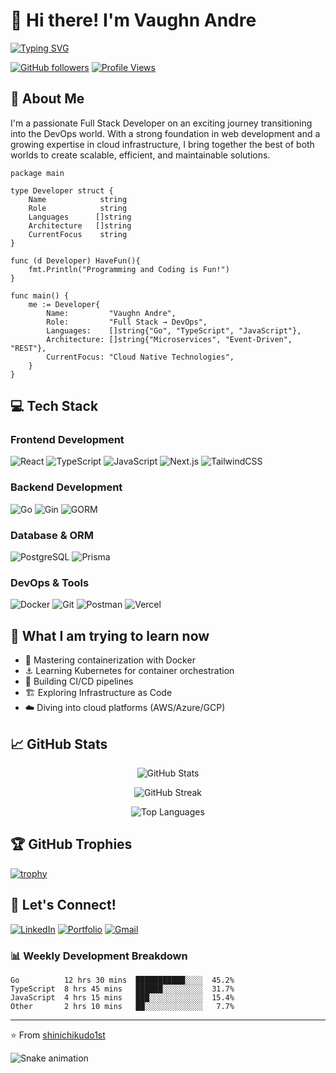 # 👋 Hi there! I'm Vaughn Andre

[![Typing SVG](https://readme-typing-svg.herokuapp.com?font=Fira+Code&pause=1000&width=435&lines=Full+Stack+Developer;DevOps+Enthusiast;Always+learning+new+things)](https://git.io/typing-svg)

[![GitHub followers](https://img.shields.io/github/followers/shinichikudo1st?label=Follow&style=social)](https://github.com/shinichikudo1st)
[![Profile Views](https://komarev.com/ghpvc/?username=shinichikudo1st&color=blue)](https://github.com/shinichikudo1st)

## 🚀 About Me
I'm a passionate Full Stack Developer on an exciting journey transitioning into the DevOps world. With a strong foundation in web development and a growing expertise in cloud infrastructure, I bring together the best of both worlds to create scalable, efficient, and maintainable solutions.

```golang
package main

type Developer struct {
    Name            string
    Role            string
    Languages      []string
    Architecture   []string
    CurrentFocus    string
}

func (d Developer) HaveFun(){
    fmt.Println("Programming and Coding is Fun!")
}

func main() {
    me := Developer{
        Name:         "Vaughn Andre",
        Role:         "Full Stack → DevOps",
        Languages:    []string{"Go", "TypeScript", "JavaScript"},
        Architecture: []string{"Microservices", "Event-Driven", "REST"},
        CurrentFocus: "Cloud Native Technologies",
    }
}
```

## 💻 Tech Stack

### Frontend Development
![React](https://img.shields.io/badge/React-20232A?style=for-the-badge&logo=react&logoColor=61DAFB)
![TypeScript](https://img.shields.io/badge/TypeScript-007ACC?style=for-the-badge&logo=typescript&logoColor=white)
![JavaScript](https://img.shields.io/badge/JavaScript-F7DF1E?style=for-the-badge&logo=javascript&logoColor=black)
![Next.js](https://img.shields.io/badge/Next.js-000000?style=for-the-badge&logo=next.js&logoColor=white)
![TailwindCSS](https://img.shields.io/badge/Tailwind_CSS-38B2AC?style=for-the-badge&logo=tailwind-css&logoColor=white)

### Backend Development
![Go](https://img.shields.io/badge/Go-00ADD8?style=for-the-badge&logo=go&logoColor=white)
![Gin](https://img.shields.io/badge/Gin-00ADD8?style=for-the-badge&logo=go&logoColor=white)
![GORM](https://img.shields.io/badge/GORM-00ADD8?style=for-the-badge&logo=go&logoColor=white)

### Database & ORM
![PostgreSQL](https://img.shields.io/badge/PostgreSQL-316192?style=for-the-badge&logo=postgresql&logoColor=white)
![Prisma](https://img.shields.io/badge/Prisma-2D3748?style=for-the-badge&logo=prisma&logoColor=white)

### DevOps & Tools
![Docker](https://img.shields.io/badge/Docker-2496ED?style=for-the-badge&logo=docker&logoColor=white)
![Git](https://img.shields.io/badge/Git-F05032?style=for-the-badge&logo=git&logoColor=white)
![Postman](https://img.shields.io/badge/Postman-FF6C37?style=for-the-badge&logo=postman&logoColor=white)
![Vercel](https://img.shields.io/badge/Vercel-000000?style=for-the-badge&logo=vercel&logoColor=white)

## 🌱 What I am trying to learn now
- 🐳 Mastering containerization with Docker
- ⚓ Learning Kubernetes for container orchestration
- 🔄 Building CI/CD pipelines
- 🏗️ Exploring Infrastructure as Code
- ☁️ Diving into cloud platforms (AWS/Azure/GCP)

## 📈 GitHub Stats

<p align="center">
  <img src="https://github-readme-stats.vercel.app/api?username=shinichikudo1st&show_icons=true&theme=radical" alt="GitHub Stats" />
</p>

<p align="center">
  <img src="https://github-readme-streak-stats.herokuapp.com/?user=shinichikudo1st&theme=radical" alt="GitHub Streak" />
</p>

<p align="center">
  <img src="https://github-readme-stats.vercel.app/api/top-langs/?username=shinichikudo1st&layout=compact&theme=radical" alt="Top Languages" />
</p>

## 🏆 GitHub Trophies
[![trophy](https://github-profile-trophy.vercel.app/?username=shinichikudo1st&theme=radical&row=1)](https://github.com/shinichikudo1st)

## 🤝 Let's Connect!
[![LinkedIn](https://img.shields.io/badge/LinkedIn-0077B5?style=for-the-badge&logo=linkedin&logoColor=white)](https://www.linkedin.com/in/vaughnandrecamangyan)
[![Portfolio](https://img.shields.io/badge/Portfolio-000000?style=for-the-badge&logo=About.me&logoColor=white)](Your-Portfolio-URL)
[![Gmail](https://img.shields.io/badge/Gmail-D14836?style=for-the-badge&logo=gmail&logoColor=white)](mailto:vaughnandre.pablo@gmail.com)

### 📊 Weekly Development Breakdown
```text
Go          12 hrs 30 mins  ███████████░░░░  45.2%
TypeScript  8 hrs 45 mins   ██████░░░░░░░░░  31.7%
JavaScript  4 hrs 15 mins   ███░░░░░░░░░░░░  15.4%
Other       2 hrs 10 mins   ██░░░░░░░░░░░░░   7.7%
```

---
⭐️ From [shinichikudo1st](https://github.com/shinichikudo1st)

<img src="https://github.com/shinichikudo1st/shinichikudo1st/blob/output/github-contribution-grid-snake.svg" alt="Snake animation" />
